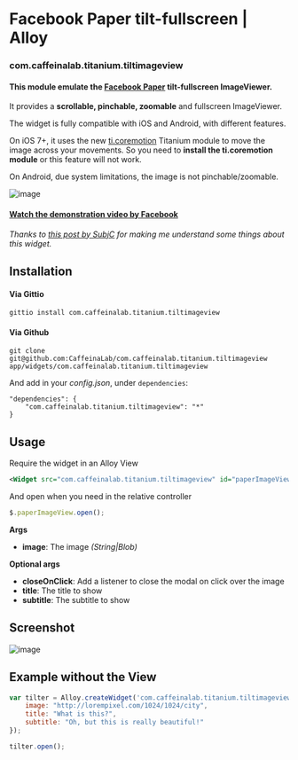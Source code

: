 # Facebook Paper tilt-fullscreen | Alloy

### com.caffeinalab.titanium.tiltimageview

#### This module emulate the [Facebook Paper](https://www.facebook.com/paper) tilt-fullscreen ImageViewer.

It provides a **scrollable, pinchable, zoomable** and fullscreen ImageViewer.

The widget is fully compatible with iOS and Android, with different features.

On iOS 7+, it uses the new [ti.coremotion](http://docs.appcelerator.com/titanium/latest/#!/guide/Core_Motion_Module) Titanium module to move the image across your movements. So you need to **install the ti.coremotion module** or this feature will not work.

On Android, due system limitations, the image is not pinchable/zoomable.

![image](http://f.cl.ly/items/0P3U2a2A2U0X1J2f2818/Image%202014-06-13%20at%2010.52.10%20AM.png)

#### [Watch the demonstration video by Facebook](http://subjc.com/media/2014-02-12-facebook-paper-photo-panner/video/title-video.m4v)

*Thanks to [this post by SubjC](http://subjc.com/facebook-paper-photo-panner/) for making me understand some things about this widget.*

## Installation

#### Via Gittio

```
gittio install com.caffeinalab.titanium.tiltimageview
```

#### Via Github

```
git clone git@github.com:CaffeinaLab/com.caffeinalab.titanium.tiltimageview app/widgets/com.caffeinalab.titanium.tiltimageview
```

And add in your *config.json*, under `dependencies`:

```
"dependencies": {
    "com.caffeinalab.titanium.tiltimageview": "*"
}
```

## Usage

Require the widget in an Alloy View

```xml
<Widget src="com.caffeinalab.titanium.tiltimageview" id="paperImageView" image="http://lorempixel.com/1024/1024/city" title="This is the title!" />
```

And open when you need in the relative controller

```javascript
$.paperImageView.open();
```

**Args**

* **image**: The image *(String|Blob)*

**Optional args**

* **closeOnClick**: Add a listener to close the modal on click over the image
* **title**: The title to show
* **subtitle**: The subtitle to show

## Screenshot

![image](http://f.cl.ly/items/0e280B2R26220E1R2c3h/out.jpg)


## Example without the View

```javascript
var tilter = Alloy.createWidget('com.caffeinalab.titanium.tiltimageview', {
	image: "http://lorempixel.com/1024/1024/city",
	title: "What is this?",
	subtitle: "Oh, but this is really beautiful!"
});

tilter.open();
```
